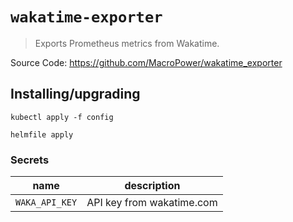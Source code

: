# `wakatime-exporter`

> Exports Prometheus metrics from Wakatime.

Source Code: https://github.com/MacroPower/wakatime_exporter

## Installing/upgrading

```shell
kubectl apply -f config

helmfile apply
```

### Secrets

| name           | description               |
| -------------- | ------------------------- |
| `WAKA_API_KEY` | API key from wakatime.com |
